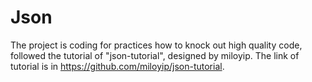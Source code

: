 # Json
The project is coding for practices how to knock out high quality code, followed the tutorial of "json-tutorial", designed by miloyip. 
The link of tutorial is in https://github.com/miloyip/json-tutorial.
